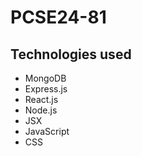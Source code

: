 # PCSE24-81


## Technologies used

- MongoDB
- Express.js
- React.js
- Node.js
- JSX
- JavaScript
- CSS

